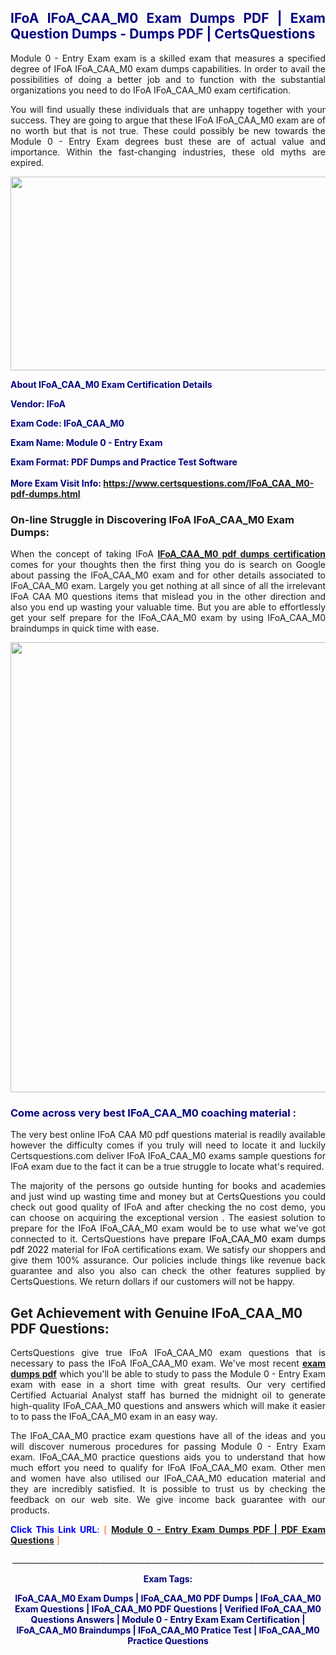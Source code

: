 <h2 style="text-align: justify;"><span style="color: #000080;">IFoA IFoA_CAA_M0 Exam Dumps PDF | Exam Question Dumps - Dumps PDF | CertsQuestions</span></h2>
<p style="text-align: justify;">Module 0 - Entry Exam exam is a skilled exam that measures a specified degree of IFoA  IFoA_CAA_M0 exam dumps capabilities. In order to avail the possibilities of doing a better job and to function with the substantial organizations you need to do IFoA IFoA_CAA_M0 exam certification.</p>
<p style="text-align: justify;">You will find usually these individuals that are unhappy together with your success. They are going to argue that these IFoA  IFoA_CAA_M0 exam are of no worth but that is not true. These could possibly be new towards the Module 0 - Entry Exam degrees bust these are of actual value and importance. Within the fast-changing industries, these old myths are expired.</p>
<p><img style="display: block; margin-left: auto; margin-right: auto;" src="https://i.imgur.com/eaP4ae9.png" width="840" height="310" /></p>
<p><span style="color: #000080;"><strong>About IFoA_CAA_M0 Exam Certification Details</strong></span></p>
<p><span style="color: #000080;"><strong>Vendor: IFoA<br /></strong></span></p>
<p><span style="color: #000080;"><strong>Exam Code: IFoA_CAA_M0</strong></span></p>
<p><span style="color: #000080;"><strong>Exam Name: Module 0 - Entry Exam</strong></span></p>
<p><span style="color: #000080;"><strong>Exam Format: PDF Dumps and Practice Test Software<br /><br />More Exam Visit Info: <span style="color: #ff6600;"><a href="https://www.certsquestions.com/IFoA_CAA_M0-pdf-dumps.html">https://www.certsquestions.com/IFoA_CAA_M0-pdf-dumps.html</a></span></strong></span></p>
<h3>On-line Struggle in Discovering IFoA IFoA_CAA_M0 Exam Dumps:</h3>
<p style="text-align: justify;">When the concept of taking IFoA <a href="https://www.certsquestions.com/IFoA_CAA_M0-pdf-dumps.html"><strong> IFoA_CAA_M0 pdf dumps certification</strong></a> comes for your thoughts then the first thing you do is search on Google about passing the IFoA_CAA_M0 exam and for other details associated to IFoA_CAA_M0 exam. Largely you get nothing at all since of all the irrelevant IFoA CAA M0 questions items that mislead you in the other direction and also you end up wasting your valuable time. But you are able to effortlessly get your self prepare for the IFoA_CAA_M0 exam by using IFoA_CAA_M0 braindumps in quick time with ease.</p>
<p><a href="https://www.certsquestions.com/IFoA_CAA_M0-pdf-dumps.html"><img style="display: block; margin-left: auto; margin-right: auto;" src="https://i.imgur.com/pxhoKQ2.png" width="720" /></a></p>
<h3><span style="color: #000080;">Come across very best  IFoA_CAA_M0 coaching material :</span></h3>
<p style="text-align: justify;">The very best online IFoA CAA M0 pdf questions material is readily available however the difficulty comes if you truly will need to locate it and luckily Certsquestions.com deliver IFoA IFoA_CAA_M0 exams sample questions for IFoA  exam due to the fact it can be a true struggle to locate what's required.</p>
<p style="text-align: justify;">The majority of the persons go outside hunting for books and academies and just wind up wasting time and money but at CertsQuestions you could check out good quality of IFoA  and after checking the no cost demo, you can choose on acquiring the exceptional version . The easiest solution to prepare for the IFoA IFoA_CAA_M0 exam would be to use what we've got connected to it. CertsQuestions have <span style="color: #000000;">prepare IFoA_CAA_M0 exam dumps pdf 2022</span> material for IFoA certifications exam. We satisfy our shoppers and give them 100% assurance. Our policies include things like revenue back guarantee and also you also can check the other features supplied by CertsQuestions. We return dollars if our customers will not be happy.</p>
<h2>Get Achievement with Genuine IFoA_CAA_M0 PDF Questions:</h2>
<p style="text-align: justify;">CertsQuestions give true IFoA IFoA_CAA_M0 exam questions that is necessary to pass the IFoA  IFoA_CAA_M0 exam. We've most recent<strong>&nbsp;<a href="https://www.certsquestions.com/">exam dumps pdf</a></strong>&nbsp;which you'll be able to study to pass the Module 0 - Entry Exam exam with ease in a short time with great results. Our very certified Certified Actuarial Analyst staff has burned the midnight oil to generate high-quality IFoA_CAA_M0 questions and answers which will make it easier to to pass the IFoA_CAA_M0 exam in an easy way.</p>
<p style="text-align: justify;">The IFoA_CAA_M0 practice exam questions have all of the ideas and you will discover numerous procedures for passing Module 0 - Entry Exam exam. IFoA_CAA_M0 practice questions aids you to understand that how much effort you need to qualify for IFoA  IFoA_CAA_M0 exam. Other men and women have also utilised our IFoA_CAA_M0 education material and they are incredibly satisfied. It is possible to trust us by checking the feedback on our web site. We give income back guarantee with our products.</p>
<p style="text-align: justify;"><span style="color: #0000ff;"><strong>Click This Link URL</strong>:</span> <span style="color: #ff6600;">[ <strong><a href="https://www.certsquestions.com/certified-actuarial-analyst-certification.html">Module 0 - Entry Exam Dumps PDF | PDF Exam Questions</a></strong> ]</span></p>
<p style="text-align: center;">______________________________________________________________________________</p>
<p style="text-align: center;"><span style="color: #000080;"><strong>Exam Tags:</strong></span></p>
<p style="text-align: center;"><span style="color: #000080;"><strong>IFoA_CAA_M0 Exam Dumps | IFoA_CAA_M0 PDF Dumps | IFoA_CAA_M0 Exam Questions | IFoA_CAA_M0 PDF Questions | Verified IFoA_CAA_M0 Questions Answers | Module 0 - Entry Exam Exam Certification | IFoA_CAA_M0 Braindumps | IFoA_CAA_M0 Pratice Test | IFoA_CAA_M0 Practice Questions</strong></span></p>
